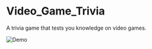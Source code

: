 # Video_Game_Trivia
A trivia game that tests you knowledge on video games.

![Demo](https://giphy.com/gifs/Bq6d7KeyuvlN6xr2Ia)
